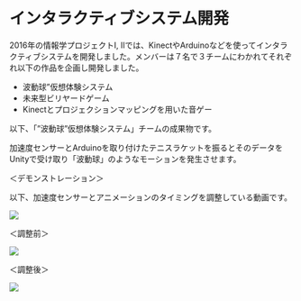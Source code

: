 # インタラクティブシステム開発

2016年の情報学プロジェクトI, IIでは、KinectやArduinoなどを使ってインタラクティブシステムを開発しました。メンバーは７名で３チームにわかれてそれぞれ以下の作品を企画し開発しました。

- 波動球”仮想体験システム
- 未来型ビリヤードゲーム
- Kinectとプロジェクションマッピングを用いた音ゲー

以下、「”波動球”仮想体験システム」チームの成果物です。

加速度センサーとArduinoを取り付けたテニスラケットを振るとそのデータをUnityで受け取り「波動球」のようなモーションを発生させます。

＜デモンストレーション＞

以下、加速度センサーとアニメーションのタイミングを調整している動画です。

[![](https://img.youtube.com/vi/aPuPadN9Z3I/0.jpg)](https://www.youtube.com/watch?v=aPuPadN9Z3I)

＜調整前＞

[![](https://img.youtube.com/vi/PwV1m9c7-Z8/0.jpg)](https://www.youtube.com/watch?v=PwV1m9c7-Z8)

＜調整後＞

[![](https://img.youtube.com/vi/RJQyFLwP3OQ/0.jpg)](https://www.youtube.com/watch?v=RJQyFLwP3OQ)